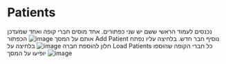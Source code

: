 # Patients
נכנסים לעמוד הראשי ששם יש שני כפתורים. אחד מוסים חברי קופה ואחד שמעדכן אותם על המסך
![image](https://user-images.githubusercontent.com/99605353/197400871-831447c4-8931-4661-bc1f-0f21f9308b24.png)
הכפתור Add Patient נוסיף חבר חדש. בלחיצה עליו נפתח חלון להוספת חברה
![image](https://user-images.githubusercontent.com/99605353/197400958-d75dd4f4-c42b-4bd0-815d-87e8da269244.png)
בלחיצה על Load Patients כל חברי הקופה שהוספו יופיעו על המסך
![image](https://user-images.githubusercontent.com/99605353/197401041-ba68037f-710b-45d5-8eb4-439d77fa9785.png)
